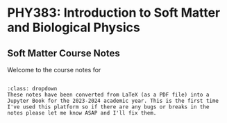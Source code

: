 # PHY383: Introduction to Soft Matter and Biological Physics
## Soft Matter Course Notes

Welcome to the course notes for 

```{tableofcontents}
```


```{admonition} A note on these notes
:class: dropdown
These notes have been converted from LaTeX (as a PDF file) into a Jupyter Book for the 2023-2024 academic year. This is the first time I've used this platform so if there are any bugs or breaks in the notes please let me know ASAP and I'll fix them.
```